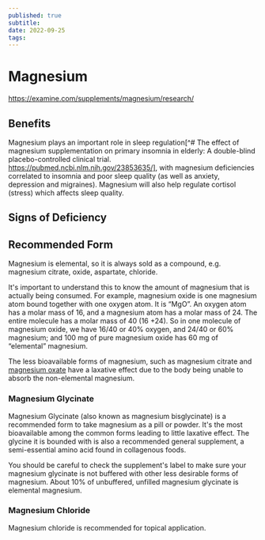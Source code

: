 ```yaml
---
published: true
subtitle:
date: 2022-09-25
tags: 
---
```


# Magnesium

https://examine.com/supplements/magnesium/research/

## Benefits

Magnesium plays an important role in sleep regulation[^# The effect of magnesium supplementation on primary insomnia in elderly: A double-blind placebo-controlled clinical trial. https://pubmed.ncbi.nlm.nih.gov/23853635/], with magnesium deficiencies correlated to insomnia and poor sleep quality (as well as anxiety, depression and migraines). Magnesium will also help regulate cortisol (stress) which affects sleep quality.

## Signs of Deficiency

## Recommended Form

Magnesium is elemental, so it is always sold as a compound, e.g. magnesium citrate, oxide, aspartate, chloride. 

It's important to understand this to know the amount of magnesium that is actually being consumed. For example, magnesium oxide is one magnesium atom bound together with one oxygen atom. It is “MgO”. An oxygen atom has a molar mass of 16, and a magnesium atom has a molar mass of 24. The entire molecule has a molar mass of 40 (16 +24). So in one molecule of magnesium oxide, we have 16/40 or 40% oxygen, and 24/40 or 60% magnesium; and 100 mg of pure magnesium oxide has 60 mg of “elemental” magnesium.

The less bioavailable forms of magnesium, such as magnesium citrate and [magnesium oxate](https://pubmed.ncbi.nlm.nih.gov/11794633/) have a laxative effect due to the body being unable to absorb the non-elemental magnesium.

### Magnesium Glycinate

Magnesium Glycinate (also known as magnesium bisglycinate) is a recommended form to take magnesium as a pill or powder. It's the most bioavailable among the common forms leading to little laxative effect. The glycine it is bounded with is also a recommended general supplement, a semi-essential amino acid found in collagenous foods.

You should be careful to check the supplement's label to make sure your magnesium glycinate is not buffered with other less desirable forms of magnesium. About 10% of unbuffered, unfilled magnesium glycinate is elemental magnesium. 

### Magnesium Chloride
Magnesium chloride is recommended for topical application.
